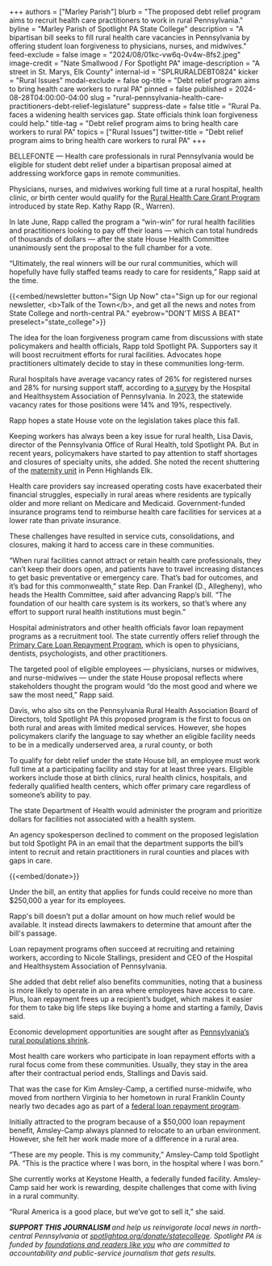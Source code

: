 +++
authors = ["Marley Parish"]
blurb = "The proposed debt relief program aims to recruit health care practitioners to work in rural Pennsylvania."
byline = "Marley Parish of Spotlight PA State College"
description = "A bipartisan bill seeks to fill rural health care vacancies in Pennsylvania by offering student loan forgiveness to physicians, nurses, and midwives."
feed-exclude = false
image = "2024/08/01kc-vw6q-0v4w-8fs2.jpeg"
image-credit = "Nate Smallwood / For Spotlight PA"
image-description = "A street in St. Marys, Elk County"
internal-id = "SPLRURALDEBT0824"
kicker = "Rural Issues"
modal-exclude = false
og-title = "Debt relief program aims to bring health care workers to rural PA"
pinned = false
published = 2024-08-28T04:00:00-04:00
slug = "rural-pennsylvania-health-care-practitioners-debt-relief-legislature"
suppress-date = false
title = "Rural Pa. faces a widening health services gap. State officials think loan forgiveness could help."
title-tag = "Debt relief program aims to bring health care workers to rural PA"
topics = ["Rural Issues"]
twitter-title = "Debt relief program aims to bring health care workers to rural PA"
+++

BELLEFONTE — Health care professionals in rural Pennsylvania would be eligible for student debt relief under a bipartisan proposal aimed at addressing workforce gaps in remote communities.

Physicians, nurses, and midwives working full time at a rural hospital, health clinic, or birth center would qualify for the <a href="https://www.legis.state.pa.us/cfdocs/billInfo/billInfo.cfm?sYear=2023&amp;sInd=0&amp;body=H&amp;type=B&amp;bn=2382">Rural Health Care Grant Program</a> introduced by state Rep. Kathy Rapp (R., Warren).

In late June, Rapp called the program a “win-win” for rural health facilities and practitioners looking to pay off their loans — which can total hundreds of thousands of dollars — after the state House Health Committee unanimously sent the proposal to the full chamber for a vote.

“Ultimately, the real winners will be our rural communities, which will hopefully have fully staffed teams ready to care for residents,” Rapp said at the time.

{{<embed/newsletter button="Sign Up Now" cta="Sign up for our regional newsletter, &lt;b&gt;Talk of the Town&lt;/b&gt;, and get all the news and notes from State College and north-central PA." eyebrow="DON&#39;T MISS A BEAT" preselect="state_college">}}

The idea for the loan forgiveness program came from discussions with state policymakers and health officials, Rapp told Spotlight PA. Supporters say it will boost recruitment efforts for rural facilities. Advocates hope practitioners ultimately decide to stay in these communities long-term.

Rural hospitals have average vacancy rates of 26% for registered nurses and 28% for nursing support staff, according to a<a href="https://haponlinecontent.azureedge.net/resourcelibrary/hospital-workforce-survey-january2024.pdf"> survey</a> by the Hospital and Healthsystem Association of Pennsylvania. In 2023, the statewide vacancy rates for those positions were 14% and 19%, respectively.

Rapp hopes a state House vote on the legislation takes place this fall.

Keeping workers has always been a key issue for rural health, Lisa Davis, director of the Pennsylvania Office of Rural Health, told Spotlight PA. But in recent years, policymakers have started to pay attention to staff shortages and closures of specialty units, she added. She noted the recent shuttering of the <a href="https://www.spotlightpa.org/statecollege/2024/05/pennsylvania-elk-county-penn-highlands-dubois-st-marys-rural-labor-delivery-maternity-care/">maternity unit</a> in Penn Highlands Elk.

Health care providers say increased operating costs have exacerbated their financial struggles, especially in rural areas where residents are typically older and more reliant on Medicare and Medicaid. Government-funded insurance programs tend to reimburse health care facilities for services at a lower rate than private insurance.

These challenges have resulted in service cuts, consolidations, and closures, making it hard to access care in these communities.

“When rural facilities cannot attract or retain health care professionals, they can’t keep their doors open, and patients have to travel increasing distances to get basic preventative or emergency care. That’s bad for outcomes, and it’s bad for this commonwealth,” state Rep. Dan Frankel (D., Allegheny), who heads the Health Committee, said after advancing Rapp’s bill. “The foundation of our health care system is its workers, so that’s where any effort to support rural health institutions must begin.”

Hospital administrators and other health officials favor loan repayment programs as a recruitment tool. The state currently offers relief through the <a href="https://www.health.pa.gov/topics/programs/Primary%20Care/Pages/Loan-Repayment.aspx">Primary Care Loan Repayment Program</a>, which is open to physicians, dentists, psychologists, and other practitioners.

The targeted pool of eligible employees — physicians, nurses or midwives, and nurse-midwives — under the state House proposal reflects where stakeholders thought the program would “do the most good and where we saw the most need,” Rapp said.

Davis, who also sits on the Pennsylvania Rural Health Association Board of Directors, told Spotlight PA this proposed program is the first to focus on both rural and areas with limited medical services. However, she hopes policymakers clarify the language to say whether an eligible facility needs to be in a medically underserved area, a rural county, or both

To qualify for debt relief under the state House bill, an employee must work full time at a participating facility and stay for at least three years. Eligible workers include those at birth clinics, rural health clinics, hospitals, and federally qualified health centers, which offer primary care regardless of someone’s ability to pay.

The state Department of Health would administer the program and prioritize dollars for facilities not associated with a health system.

An agency spokesperson declined to comment on the proposed legislation but told Spotlight PA in an email that the department supports the bill’s intent to recruit and retain practitioners in rural counties and places with gaps in care.

{{<embed/donate>}}

Under the bill, an entity that applies for funds could receive no more than $250,000 a year for its employees.

Rapp&#39;s bill doesn’t put a dollar amount on how much relief would be available. It instead directs lawmakers to determine that amount after the bill&#39;s passage.

Loan repayment programs often succeed at recruiting and retaining workers, according to Nicole Stallings, president and CEO of the Hospital and Healthsystem Association of Pennsylvania.

She added that debt relief also benefits communities, noting that a business is more likely to operate in an area where employees have access to care. Plus, loan repayment frees up a recipient’s budget, which makes it easier for them to take big life steps like buying a home and starting a family, Davis said.

Economic development opportunities are sought after as <a href="https://www.spotlightpa.org/statecollege/2024/07/rural-pennsylvania-population-decline-legislature-jobs-health-care-housing/">Pennsylvania’s rural populations shrink</a>.

Most health care workers who participate in loan repayment efforts with a rural focus come from these communities. Usually, they stay in the area after their contractual period ends, Stallings and Davis said.

That was the case for Kim Amsley-Camp, a certified nurse-midwife, who moved from northern Virginia to her hometown in rural Franklin County nearly two decades ago as part of a <a href="https://nhsc.hrsa.gov/loan-repayment/nhsc-loan-repayment-program">federal loan repayment program</a>.

Initially attracted to the program because of a $50,000 loan repayment benefit, Amsley-Camp always planned to relocate to an urban environment. However, she felt her work made more of a difference in a rural area.

“These are my people. This is my community,” Amsley-Camp told Spotlight PA. “This is the practice where I was born, in the hospital where I was born.”

She currently works at Keystone Health, a federally funded facility. Amsley-Camp said her work is rewarding, despite challenges that come with living in a rural community.

“Rural America is a good place, but we’ve got to sell it,” she said.

<strong><em>SUPPORT THIS JOURNALISM </em></strong><em>and help us reinvigorate local news in north-central Pennsylvania at </em><a href="http://spotlightpa.org/donate/statecollege"><em>spotlightpa.org/donate/statecollege</em></a><em>. Spotlight PA is funded by </em><a href="https://www.spotlightpa.org/support"><em>foundations and readers like you</em></a><em> who are committed to accountability and public-service journalism that gets results.</em>

